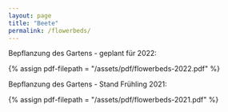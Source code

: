 ```yaml
---
layout: page
title: "Beete"
permalink: /flowerbeds/
---
```


Bepflanzung des Gartens - geplant für 2022:

{% assign pdf-filepath = "/assets/pdf/flowerbeds-2022.pdf" %}
<object data="{{ pdf-filepath | prepend: site.baseurl }}" width="750" height="535" type='application/pdf'></object>
<br>

Bepflanzung des Gartens - Stand Frühling 2021:

{% assign pdf-filepath = "/assets/pdf/flowerbeds-2021.pdf" %}
<object data="{{ pdf-filepath | prepend: site.baseurl }}" width="750" height="535" type='application/pdf'></object>




